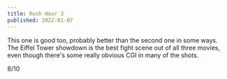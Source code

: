```yaml
---
title: Rush Hour 3
published: 2022-01-07
---
```


This one is good too, probably better than the second one in some ways. The Eiffel Tower showdown is the best fight scene out of all three movies, even though there's some really obvious CGI in many of the shots.

8/10
